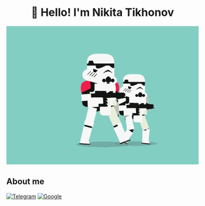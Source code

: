 <h1 align="center">👋 Hello! I'm Nikita Tikhonov </h1>

<p align="center">
 <img width="600" src="assets/giphy.gif" alt="snake"/>
</p>

## About me
[![Telegram](https://img.shields.io/badge/-Telegram-2CA5E0?style=flat&logo=telegram&logoColor=white)](https://tlgg.ru/Tciganskybaron01)
[![Google](https://img.shields.io/badge/-Google-FF0000?style=flat&logo=google&logoColor=white)](Tihonov.n.01@gmail.com)
